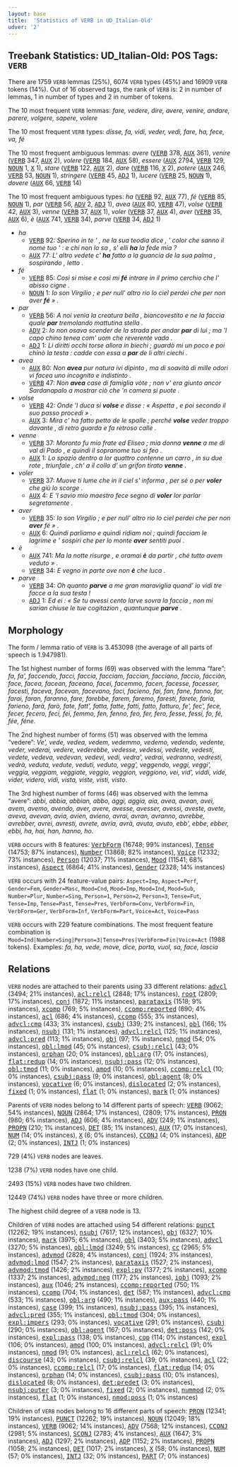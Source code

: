 ```yaml
---
layout: base
title:  'Statistics of VERB in UD_Italian-Old'
udver: '2'
---
```


## Treebank Statistics: UD_Italian-Old: POS Tags: `VERB`

There are 1759 `VERB` lemmas (25%), 6074 `VERB` types (45%) and 16909 `VERB` tokens (14%).
Out of 16 observed tags, the rank of `VERB` is: 2 in number of lemmas, 1 in number of types and 2 in number of tokens.

The 10 most frequent `VERB` lemmas: <em>fare, vedere, dire, avere, venire, andare, parere, volgere, sapere, volere</em>

The 10 most frequent `VERB` types:  <em>disse, fa, vidi, veder, vedi, fare, ha, fece, va, fé</em>

The 10 most frequent ambiguous lemmas: <em>avere</em> (<tt><a href="it_old-pos-VERB.html">VERB</a></tt> 378, <tt><a href="it_old-pos-AUX.html">AUX</a></tt> 361), <em>venire</em> (<tt><a href="it_old-pos-VERB.html">VERB</a></tt> 347, <tt><a href="it_old-pos-AUX.html">AUX</a></tt> 2), <em>volere</em> (<tt><a href="it_old-pos-VERB.html">VERB</a></tt> 184, <tt><a href="it_old-pos-AUX.html">AUX</a></tt> 58), <em>essere</em> (<tt><a href="it_old-pos-AUX.html">AUX</a></tt> 2794, <tt><a href="it_old-pos-VERB.html">VERB</a></tt> 129, <tt><a href="it_old-pos-NOUN.html">NOUN</a></tt> 1, <tt><a href="it_old-pos-X.html">X</a></tt> 1), <em>stare</em> (<tt><a href="it_old-pos-VERB.html">VERB</a></tt> 122, <tt><a href="it_old-pos-AUX.html">AUX</a></tt> 2), <em>dare</em> (<tt><a href="it_old-pos-VERB.html">VERB</a></tt> 116, <tt><a href="it_old-pos-X.html">X</a></tt> 2), <em>potere</em> (<tt><a href="it_old-pos-AUX.html">AUX</a></tt> 246, <tt><a href="it_old-pos-VERB.html">VERB</a></tt> 53, <tt><a href="it_old-pos-NOUN.html">NOUN</a></tt> 1), <em>stringere</em> (<tt><a href="it_old-pos-VERB.html">VERB</a></tt> 45, <tt><a href="it_old-pos-ADJ.html">ADJ</a></tt> 1), <em>lucere</em> (<tt><a href="it_old-pos-VERB.html">VERB</a></tt> 25, <tt><a href="it_old-pos-NOUN.html">NOUN</a></tt> 1), <em>dovere</em> (<tt><a href="it_old-pos-AUX.html">AUX</a></tt> 66, <tt><a href="it_old-pos-VERB.html">VERB</a></tt> 14)

The 10 most frequent ambiguous types:  <em>ha</em> (<tt><a href="it_old-pos-VERB.html">VERB</a></tt> 92, <tt><a href="it_old-pos-AUX.html">AUX</a></tt> 77), <em>fé</em> (<tt><a href="it_old-pos-VERB.html">VERB</a></tt> 85, <tt><a href="it_old-pos-NOUN.html">NOUN</a></tt> 1), <em>par</em> (<tt><a href="it_old-pos-VERB.html">VERB</a></tt> 56, <tt><a href="it_old-pos-ADV.html">ADV</a></tt> 2, <tt><a href="it_old-pos-ADJ.html">ADJ</a></tt> 1), <em>avea</em> (<tt><a href="it_old-pos-AUX.html">AUX</a></tt> 80, <tt><a href="it_old-pos-VERB.html">VERB</a></tt> 47), <em>volse</em> (<tt><a href="it_old-pos-VERB.html">VERB</a></tt> 42, <tt><a href="it_old-pos-AUX.html">AUX</a></tt> 3), <em>venne</em> (<tt><a href="it_old-pos-VERB.html">VERB</a></tt> 37, <tt><a href="it_old-pos-AUX.html">AUX</a></tt> 1), <em>voler</em> (<tt><a href="it_old-pos-VERB.html">VERB</a></tt> 37, <tt><a href="it_old-pos-AUX.html">AUX</a></tt> 4), <em>aver</em> (<tt><a href="it_old-pos-VERB.html">VERB</a></tt> 35, <tt><a href="it_old-pos-AUX.html">AUX</a></tt> 6), <em>è</em> (<tt><a href="it_old-pos-AUX.html">AUX</a></tt> 741, <tt><a href="it_old-pos-VERB.html">VERB</a></tt> 34), <em>parve</em> (<tt><a href="it_old-pos-VERB.html">VERB</a></tt> 34, <tt><a href="it_old-pos-ADJ.html">ADJ</a></tt> 1)


* <em>ha</em>
  * <tt><a href="it_old-pos-VERB.html">VERB</a></tt> 92: <em>Sperino in te ' , ne la sua teodia dice , ' color che sanno il nome tuo ' : e chi non lo sa , s' elli <b>ha</b> la fede mia ?</em>
  * <tt><a href="it_old-pos-AUX.html">AUX</a></tt> 77: <em>L' altro vedete c' <b>ha</b> fatto a la guancia de la sua palma , sospirando , letto .</em>
* <em>fé</em>
  * <tt><a href="it_old-pos-VERB.html">VERB</a></tt> 85: <em>Così si mise e così mi <b>fé</b> intrare in il primo cerchio che l' abisso cigne .</em>
  * <tt><a href="it_old-pos-NOUN.html">NOUN</a></tt> 1: <em>Io son Virgilio ; e per null' altro rio lo ciel perdei che per non aver <b>fé</b> » .</em>
* <em>par</em>
  * <tt><a href="it_old-pos-VERB.html">VERB</a></tt> 56: <em>A noi venìa la creatura bella , biancovestito e ne la faccia quale <b>par</b> tremolando mattutina stella .</em>
  * <tt><a href="it_old-pos-ADV.html">ADV</a></tt> 2: <em>Io non osava scender de la strada per andar <b>par</b> di lui ; ma 'l capo chino tenea com' uom che reverente vada .</em>
  * <tt><a href="it_old-pos-ADJ.html">ADJ</a></tt> 1: <em>Li diritti occhi torse allora in biechi ; guardò mi un poco e poi chinò la testa : cadde con essa a <b>par</b> de li altri ciechi .</em>
* <em>avea</em>
  * <tt><a href="it_old-pos-AUX.html">AUX</a></tt> 80: <em>Non <b>avea</b> pur natura ivi dipinto , ma di soavità di mille odori vi facea uno incognito e indistinto .</em>
  * <tt><a href="it_old-pos-VERB.html">VERB</a></tt> 47: <em>Non <b>avea</b> case di famiglia vòte ; non v' era giunto ancor Sardanapalo a mostrar ciò che 'n camera si puote .</em>
* <em>volse</em>
  * <tt><a href="it_old-pos-VERB.html">VERB</a></tt> 42: <em>Onde 'l duca si <b>volse</b> e disse : « Aspetta , e poi secondo il suo passo procedi » .</em>
  * <tt><a href="it_old-pos-AUX.html">AUX</a></tt> 3: <em>Mira c' ha fatto petto de le spalle ; perché <b>volse</b> veder troppo davante , di retro guarda e fa retroso calle .</em>
* <em>venne</em>
  * <tt><a href="it_old-pos-VERB.html">VERB</a></tt> 37: <em>Moronto fu mio frate ed Eliseo ; mia donna <b>venne</b> a me di val di Pado , e quindi il sopranome tuo si feo .</em>
  * <tt><a href="it_old-pos-AUX.html">AUX</a></tt> 1: <em>Lo spazio dentro a lor quattro contenne un carro , in su due rote , triunfale , ch' a il collo d' un grifon tirato <b>venne</b> .</em>
* <em>voler</em>
  * <tt><a href="it_old-pos-VERB.html">VERB</a></tt> 37: <em>Muove ti lume che in il ciel s' informa , per sé o per <b>voler</b> che giù lo scorge .</em>
  * <tt><a href="it_old-pos-AUX.html">AUX</a></tt> 4: <em>E 'l savio mio maestro fece segno di <b>voler</b> lor parlar segretamente .</em>
* <em>aver</em>
  * <tt><a href="it_old-pos-VERB.html">VERB</a></tt> 35: <em>Io son Virgilio ; e per null' altro rio lo ciel perdei che per non <b>aver</b> fé » .</em>
  * <tt><a href="it_old-pos-AUX.html">AUX</a></tt> 6: <em>Quindi parliamo e quindi ridiam noi ; quindi facciam le lagrime e ' sospiri che per lo monte <b>aver</b> sentiti puoi .</em>
* <em>è</em>
  * <tt><a href="it_old-pos-AUX.html">AUX</a></tt> 741: <em>Ma la notte risurge , e oramai <b>è</b> da partir , ché tutto avem veduto » .</em>
  * <tt><a href="it_old-pos-VERB.html">VERB</a></tt> 34: <em>E vegno in parte ove non <b>è</b> che luca .</em>
* <em>parve</em>
  * <tt><a href="it_old-pos-VERB.html">VERB</a></tt> 34: <em>Oh quanto <b>parve</b> a me gran maraviglia quand' io vidi tre facce a la sua testa !</em>
  * <tt><a href="it_old-pos-ADJ.html">ADJ</a></tt> 1: <em>Ed ei : « Se tu avessi cento larve sovra la faccia , non mi sarian chiuse le tue cogitazion , quantunque <b>parve</b> .</em>

## Morphology

The form / lemma ratio of `VERB` is 3.453098 (the average of all parts of speech is 1.947981).

The 1st highest number of forms (69) was observed with the lemma “fare”: <em>fa, fa', faccendo, facci, faccia, facciam, faccian, facciano, faccio, facciàn, face, facea, facean, faceano, facei, facemmo, facen, facesse, facesser, facesti, faceva, facevan, facevano, faci, facieno, fai, fan, fane, fanno, far, farai, faran, faranno, fare, farebbe, farem, faremo, faresti, farete, faria, farieno, farà, farò, fate, fatt', fatta, fatte, fatti, fatto, fatturo, fe', fec', fece, fecer, fecero, feci, fei, femmo, fen, fenno, feo, fer, fero, fesse, fessi, fo, fé, fée, féne</em>.

The 2nd highest number of forms (51) was observed with the lemma “vedere”: <em>Ve', vede, vedea, vedem, vedemmo, vedemo, vedendo, vedente, veder, vederai, vedere, vederebbe, vedesse, vedessi, vedeste, vedesti, vedete, vedeva, vedevan, vedevi, vedi, vedra', vedrai, vedranno, vedresti, vedrà, veduta, vedute, veduti, veduto, vegg', veggendo, veggi, veggi', veggia, veggiam, veggiate, veggio, veggion, veggiono, vei, vid', viddi, vide, vider, videro, vidi, vista, viste, visti, visto</em>.

The 3rd highest number of forms (46) was observed with the lemma “avere”: <em>abbi, abbia, abbian, abbo, aggi, aggia, aia, avea, avean, avei, avem, avemo, avendo, aver, avere, avesse, avesser, avessi, aveste, avete, aveva, avevan, avia, avien, avieno, avrai, avran, avranno, avrebbe, avrebber, avrei, avresti, avrete, avria, avrà, avuta, avuto, ebb', ebbe, ebber, ebbi, ha, hai, han, hanno, ho</em>.

`VERB` occurs with 8 features: <tt><a href="it_old-feat-VerbForm.html">VerbForm</a></tt> (16748; 99% instances), <tt><a href="it_old-feat-Tense.html">Tense</a></tt> (14753; 87% instances), <tt><a href="it_old-feat-Number.html">Number</a></tt> (13868; 82% instances), <tt><a href="it_old-feat-Voice.html">Voice</a></tt> (12332; 73% instances), <tt><a href="it_old-feat-Person.html">Person</a></tt> (12037; 71% instances), <tt><a href="it_old-feat-Mood.html">Mood</a></tt> (11541; 68% instances), <tt><a href="it_old-feat-Aspect.html">Aspect</a></tt> (6864; 41% instances), <tt><a href="it_old-feat-Gender.html">Gender</a></tt> (2328; 14% instances)

`VERB` occurs with 24 feature-value pairs: `Aspect=Imp`, `Aspect=Perf`, `Gender=Fem`, `Gender=Masc`, `Mood=Cnd`, `Mood=Imp`, `Mood=Ind`, `Mood=Sub`, `Number=Plur`, `Number=Sing`, `Person=1`, `Person=2`, `Person=3`, `Tense=Fut`, `Tense=Imp`, `Tense=Past`, `Tense=Pres`, `VerbForm=Conv`, `VerbForm=Fin`, `VerbForm=Ger`, `VerbForm=Inf`, `VerbForm=Part`, `Voice=Act`, `Voice=Pass`

`VERB` occurs with 229 feature combinations.
The most frequent feature combination is `Mood=Ind|Number=Sing|Person=3|Tense=Pres|VerbForm=Fin|Voice=Act` (1988 tokens).
Examples: <em>fa, ha, vede, move, dice, porta, vuol, sa, face, lascia</em>


## Relations

`VERB` nodes are attached to their parents using 33 different relations: <tt><a href="it_old-dep-advcl.html">advcl</a></tt> (3494; 21% instances), <tt><a href="it_old-dep-acl-relcl.html">acl:relcl</a></tt> (2848; 17% instances), <tt><a href="it_old-dep-root.html">root</a></tt> (2809; 17% instances), <tt><a href="it_old-dep-conj.html">conj</a></tt> (1872; 11% instances), <tt><a href="it_old-dep-parataxis.html">parataxis</a></tt> (1518; 9% instances), <tt><a href="it_old-dep-xcomp.html">xcomp</a></tt> (769; 5% instances), <tt><a href="it_old-dep-ccomp-reported.html">ccomp:reported</a></tt> (690; 4% instances), <tt><a href="it_old-dep-acl.html">acl</a></tt> (686; 4% instances), <tt><a href="it_old-dep-ccomp.html">ccomp</a></tt> (555; 3% instances), <tt><a href="it_old-dep-advcl-cmp.html">advcl:cmp</a></tt> (433; 3% instances), <tt><a href="it_old-dep-csubj.html">csubj</a></tt> (339; 2% instances), <tt><a href="it_old-dep-obl.html">obl</a></tt> (166; 1% instances), <tt><a href="it_old-dep-nsubj.html">nsubj</a></tt> (131; 1% instances), <tt><a href="it_old-dep-advcl-relcl.html">advcl:relcl</a></tt> (125; 1% instances), <tt><a href="it_old-dep-advcl-pred.html">advcl:pred</a></tt> (113; 1% instances), <tt><a href="it_old-dep-obj.html">obj</a></tt> (97; 1% instances), <tt><a href="it_old-dep-nmod.html">nmod</a></tt> (54; 0% instances), <tt><a href="it_old-dep-obl-lmod.html">obl:lmod</a></tt> (45; 0% instances), <tt><a href="it_old-dep-csubj-relcl.html">csubj:relcl</a></tt> (43; 0% instances), <tt><a href="it_old-dep-orphan.html">orphan</a></tt> (20; 0% instances), <tt><a href="it_old-dep-obl-arg.html">obl:arg</a></tt> (17; 0% instances), <tt><a href="it_old-dep-flat-redup.html">flat:redup</a></tt> (14; 0% instances), <tt><a href="it_old-dep-nsubj-pass.html">nsubj:pass</a></tt> (12; 0% instances), <tt><a href="it_old-dep-obl-tmod.html">obl:tmod</a></tt> (11; 0% instances), <tt><a href="it_old-dep-amod.html">amod</a></tt> (10; 0% instances), <tt><a href="it_old-dep-ccomp-relcl.html">ccomp:relcl</a></tt> (10; 0% instances), <tt><a href="it_old-dep-csubj-pass.html">csubj:pass</a></tt> (9; 0% instances), <tt><a href="it_old-dep-obl-agent.html">obl:agent</a></tt> (8; 0% instances), <tt><a href="it_old-dep-vocative.html">vocative</a></tt> (6; 0% instances), <tt><a href="it_old-dep-dislocated.html">dislocated</a></tt> (2; 0% instances), <tt><a href="it_old-dep-fixed.html">fixed</a></tt> (1; 0% instances), <tt><a href="it_old-dep-flat.html">flat</a></tt> (1; 0% instances), <tt><a href="it_old-dep-mark.html">mark</a></tt> (1; 0% instances)

Parents of `VERB` nodes belong to 14 different parts of speech: <tt><a href="it_old-pos-VERB.html">VERB</a></tt> (9062; 54% instances), <tt><a href="it_old-pos-NOUN.html">NOUN</a></tt> (2864; 17% instances),  (2809; 17% instances), <tt><a href="it_old-pos-PRON.html">PRON</a></tt> (980; 6% instances), <tt><a href="it_old-pos-ADJ.html">ADJ</a></tt> (606; 4% instances), <tt><a href="it_old-pos-ADV.html">ADV</a></tt> (249; 1% instances), <tt><a href="it_old-pos-PROPN.html">PROPN</a></tt> (210; 1% instances), <tt><a href="it_old-pos-DET.html">DET</a></tt> (85; 1% instances), <tt><a href="it_old-pos-AUX.html">AUX</a></tt> (17; 0% instances), <tt><a href="it_old-pos-NUM.html">NUM</a></tt> (14; 0% instances), <tt><a href="it_old-pos-X.html">X</a></tt> (6; 0% instances), <tt><a href="it_old-pos-CCONJ.html">CCONJ</a></tt> (4; 0% instances), <tt><a href="it_old-pos-ADP.html">ADP</a></tt> (2; 0% instances), <tt><a href="it_old-pos-INTJ.html">INTJ</a></tt> (1; 0% instances)

729 (4%) `VERB` nodes are leaves.

1238 (7%) `VERB` nodes have one child.

2493 (15%) `VERB` nodes have two children.

12449 (74%) `VERB` nodes have three or more children.

The highest child degree of a `VERB` node is 13.

Children of `VERB` nodes are attached using 54 different relations: <tt><a href="it_old-dep-punct.html">punct</a></tt> (12262; 19% instances), <tt><a href="it_old-dep-nsubj.html">nsubj</a></tt> (7617; 12% instances), <tt><a href="it_old-dep-obj.html">obj</a></tt> (6327; 10% instances), <tt><a href="it_old-dep-mark.html">mark</a></tt> (3975; 6% instances), <tt><a href="it_old-dep-obl.html">obl</a></tt> (3403; 5% instances), <tt><a href="it_old-dep-advcl.html">advcl</a></tt> (3270; 5% instances), <tt><a href="it_old-dep-obl-lmod.html">obl:lmod</a></tt> (3249; 5% instances), <tt><a href="it_old-dep-cc.html">cc</a></tt> (2965; 5% instances), <tt><a href="it_old-dep-advmod.html">advmod</a></tt> (2828; 4% instances), <tt><a href="it_old-dep-conj.html">conj</a></tt> (1924; 3% instances), <tt><a href="it_old-dep-advmod-lmod.html">advmod:lmod</a></tt> (1547; 2% instances), <tt><a href="it_old-dep-parataxis.html">parataxis</a></tt> (1527; 2% instances), <tt><a href="it_old-dep-advmod-tmod.html">advmod:tmod</a></tt> (1426; 2% instances), <tt><a href="it_old-dep-expl-pv.html">expl:pv</a></tt> (1377; 2% instances), <tt><a href="it_old-dep-xcomp.html">xcomp</a></tt> (1337; 2% instances), <tt><a href="it_old-dep-advmod-neg.html">advmod:neg</a></tt> (1177; 2% instances), <tt><a href="it_old-dep-iobj.html">iobj</a></tt> (1093; 2% instances), <tt><a href="it_old-dep-aux.html">aux</a></tt> (1046; 2% instances), <tt><a href="it_old-dep-ccomp-reported.html">ccomp:reported</a></tt> (750; 1% instances), <tt><a href="it_old-dep-ccomp.html">ccomp</a></tt> (704; 1% instances), <tt><a href="it_old-dep-det.html">det</a></tt> (587; 1% instances), <tt><a href="it_old-dep-advcl-cmp.html">advcl:cmp</a></tt> (533; 1% instances), <tt><a href="it_old-dep-obl-arg.html">obl:arg</a></tt> (490; 1% instances), <tt><a href="it_old-dep-aux-pass.html">aux:pass</a></tt> (440; 1% instances), <tt><a href="it_old-dep-case.html">case</a></tt> (399; 1% instances), <tt><a href="it_old-dep-nsubj-pass.html">nsubj:pass</a></tt> (395; 1% instances), <tt><a href="it_old-dep-advcl-pred.html">advcl:pred</a></tt> (355; 1% instances), <tt><a href="it_old-dep-obl-tmod.html">obl:tmod</a></tt> (304; 0% instances), <tt><a href="it_old-dep-expl-impers.html">expl:impers</a></tt> (293; 0% instances), <tt><a href="it_old-dep-vocative.html">vocative</a></tt> (291; 0% instances), <tt><a href="it_old-dep-csubj.html">csubj</a></tt> (290; 0% instances), <tt><a href="it_old-dep-obl-agent.html">obl:agent</a></tt> (167; 0% instances), <tt><a href="it_old-dep-det-poss.html">det:poss</a></tt> (142; 0% instances), <tt><a href="it_old-dep-expl-pass.html">expl:pass</a></tt> (138; 0% instances), <tt><a href="it_old-dep-cop.html">cop</a></tt> (114; 0% instances), <tt><a href="it_old-dep-expl.html">expl</a></tt> (106; 0% instances), <tt><a href="it_old-dep-amod.html">amod</a></tt> (100; 0% instances), <tt><a href="it_old-dep-advcl-relcl.html">advcl:relcl</a></tt> (91; 0% instances), <tt><a href="it_old-dep-nmod.html">nmod</a></tt> (91; 0% instances), <tt><a href="it_old-dep-acl-relcl.html">acl:relcl</a></tt> (62; 0% instances), <tt><a href="it_old-dep-discourse.html">discourse</a></tt> (43; 0% instances), <tt><a href="it_old-dep-csubj-relcl.html">csubj:relcl</a></tt> (39; 0% instances), <tt><a href="it_old-dep-acl.html">acl</a></tt> (22; 0% instances), <tt><a href="it_old-dep-ccomp-relcl.html">ccomp:relcl</a></tt> (17; 0% instances), <tt><a href="it_old-dep-flat-redup.html">flat:redup</a></tt> (14; 0% instances), <tt><a href="it_old-dep-orphan.html">orphan</a></tt> (14; 0% instances), <tt><a href="it_old-dep-csubj-pass.html">csubj:pass</a></tt> (10; 0% instances), <tt><a href="it_old-dep-dislocated.html">dislocated</a></tt> (8; 0% instances), <tt><a href="it_old-dep-det-predet.html">det:predet</a></tt> (3; 0% instances), <tt><a href="it_old-dep-nsubj-outer.html">nsubj:outer</a></tt> (3; 0% instances), <tt><a href="it_old-dep-fixed.html">fixed</a></tt> (2; 0% instances), <tt><a href="it_old-dep-nummod.html">nummod</a></tt> (2; 0% instances), <tt><a href="it_old-dep-flat.html">flat</a></tt> (1; 0% instances), <tt><a href="it_old-dep-nmod-poss.html">nmod:poss</a></tt> (1; 0% instances)

Children of `VERB` nodes belong to 16 different parts of speech: <tt><a href="it_old-pos-PRON.html">PRON</a></tt> (12341; 19% instances), <tt><a href="it_old-pos-PUNCT.html">PUNCT</a></tt> (12262; 19% instances), <tt><a href="it_old-pos-NOUN.html">NOUN</a></tt> (12049; 18% instances), <tt><a href="it_old-pos-VERB.html">VERB</a></tt> (9062; 14% instances), <tt><a href="it_old-pos-ADV.html">ADV</a></tt> (7568; 12% instances), <tt><a href="it_old-pos-CCONJ.html">CCONJ</a></tt> (2981; 5% instances), <tt><a href="it_old-pos-SCONJ.html">SCONJ</a></tt> (2783; 4% instances), <tt><a href="it_old-pos-AUX.html">AUX</a></tt> (1647; 3% instances), <tt><a href="it_old-pos-ADJ.html">ADJ</a></tt> (1297; 2% instances), <tt><a href="it_old-pos-ADP.html">ADP</a></tt> (1152; 2% instances), <tt><a href="it_old-pos-PROPN.html">PROPN</a></tt> (1058; 2% instances), <tt><a href="it_old-pos-DET.html">DET</a></tt> (1017; 2% instances), <tt><a href="it_old-pos-X.html">X</a></tt> (58; 0% instances), <tt><a href="it_old-pos-NUM.html">NUM</a></tt> (57; 0% instances), <tt><a href="it_old-pos-INTJ.html">INTJ</a></tt> (32; 0% instances), <tt><a href="it_old-pos-PART.html">PART</a></tt> (7; 0% instances)

